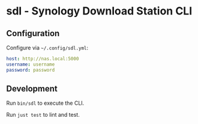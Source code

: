 # sdl - Synology Download Station CLI

## Configuration

Configure via `~/.config/sdl.yml`:

```yml
host: http://nas.local:5000
username: username
password: password
```

## Development

Run `bin/sdl` to execute the CLI.

Run `just test` to lint and test.
